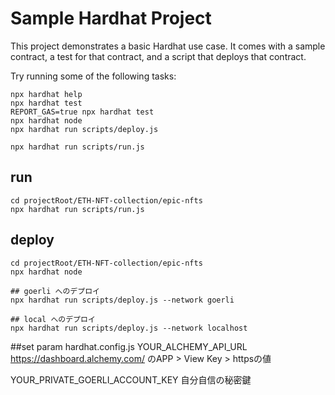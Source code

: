 # Sample Hardhat Project

This project demonstrates a basic Hardhat use case. It comes with a sample contract, a test for that contract, and a script that deploys that contract.

Try running some of the following tasks:

```shell
npx hardhat help
npx hardhat test
REPORT_GAS=true npx hardhat test
npx hardhat node
npx hardhat run scripts/deploy.js
```

```run 
npx hardhat run scripts/run.js
```


## run 
```
cd projectRoot/ETH-NFT-collection/epic-nfts
npx hardhat run scripts/run.js
```


## deploy 
```
cd projectRoot/ETH-NFT-collection/epic-nfts
npx hardhat node

## goerli へのデプロイ
npx hardhat run scripts/deploy.js --network goerli

## local へのデプロイ
npx hardhat run scripts/deploy.js --network localhost

```
##set param  hardhat.config.js 
YOUR_ALCHEMY_API_URL 
https://dashboard.alchemy.com/ のAPP > View Key > httpsの値

YOUR_PRIVATE_GOERLI_ACCOUNT_KEY 自分自信の秘密鍵

